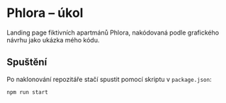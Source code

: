 # Phlora – úkol

Landing page fiktivních apartmánů Phlora, nakódovaná podle grafického návrhu jako ukázka mého kódu.

## Spuštění

Po naklonování repozitáře stačí spustit pomocí skriptu v `package.json`:

```bash
npm run start
```
